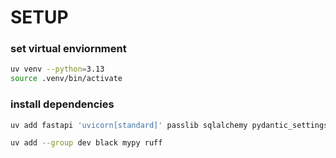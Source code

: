 # SETUP

### set virtual enviornment

```zsh
uv venv --python=3.13
source .venv/bin/activate
```
### install dependencies

```zsh
uv add fastapi 'uvicorn[standard]' passlib sqlalchemy pydantic_settings pydantic jwt asyncpg 'pydantic[email]' PyJWT google-genai httpx
```

```zsh
uv add --group dev black mypy ruff
```